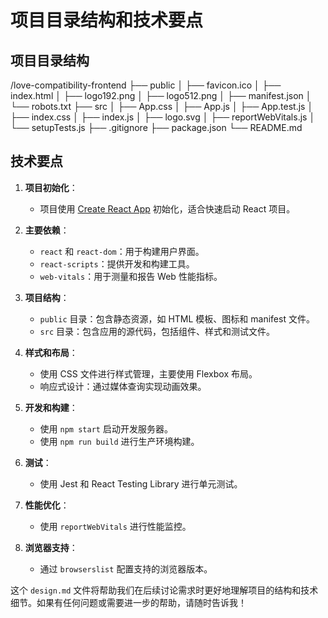 # 项目目录结构和技术要点

## 项目目录结构
/love-compatibility-frontend
├── public
│ ├── favicon.ico
│ ├── index.html
│ ├── logo192.png
│ ├── logo512.png
│ ├── manifest.json
│ └── robots.txt
├── src
│ ├── App.css
│ ├── App.js
│ ├── App.test.js
│ ├── index.css
│ ├── index.js
│ ├── logo.svg
│ ├── reportWebVitals.js
│ └── setupTests.js
├── .gitignore
├── package.json
└── README.md

## 技术要点

1. **项目初始化**：
   - 项目使用 [Create React App](https://github.com/facebook/create-react-app) 初始化，适合快速启动 React 项目。

2. **主要依赖**：
   - `react` 和 `react-dom`：用于构建用户界面。
   - `react-scripts`：提供开发和构建工具。
   - `web-vitals`：用于测量和报告 Web 性能指标。

3. **项目结构**：
   - `public` 目录：包含静态资源，如 HTML 模板、图标和 manifest 文件。
   - `src` 目录：包含应用的源代码，包括组件、样式和测试文件。

4. **样式和布局**：
   - 使用 CSS 文件进行样式管理，主要使用 Flexbox 布局。
   - 响应式设计：通过媒体查询实现动画效果。

5. **开发和构建**：
   - 使用 `npm start` 启动开发服务器。
   - 使用 `npm run build` 进行生产环境构建。

6. **测试**：
   - 使用 Jest 和 React Testing Library 进行单元测试。

7. **性能优化**：
   - 使用 `reportWebVitals` 进行性能监控。

8. **浏览器支持**：
   - 通过 `browserslist` 配置支持的浏览器版本。

这个 `design.md` 文件将帮助我们在后续讨论需求时更好地理解项目的结构和技术细节。如果有任何问题或需要进一步的帮助，请随时告诉我！